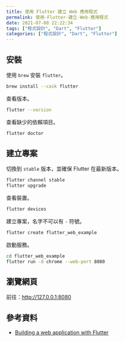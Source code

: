 ```yaml
---
title: 使用 Flutter 建立 Web 應用程式
permalink: 使用-Flutter-建立-Web-應用程式
date: 2021-07-08 22:22:34
tags: ["程式設計", "Dart", "Flutter"]
categories: ["程式設計", "Dart", "Flutter"]
---
```


## 安裝

使用 `brew` 安裝 `flutter`。

```BASH
brew install --cask flutter
```

查看版本。

```BASH
flutter --version
```

查看缺少的依賴項目。

```BASH
flutter doctor
```

## 建立專案

切換到 `stable` 版本，並確保 Flutter 在最新版本。

```BASH
flutter channel stable
flutter upgrade
```

查看裝置。

```BASH
flutter devices
```

建立專案，名字不可以有 `-` 符號。

```BASH
flutter create flutter_web_example
```

啟動服務。

```BASH
cd flutter_web_example
flutter run -d chrome --web-port 8080
```

## 瀏覽網頁

前往：<http://127.0.0.1:8080>

## 參考資料

- [Building a web application with Flutter](https://flutter.dev/docs/get-started/web)
